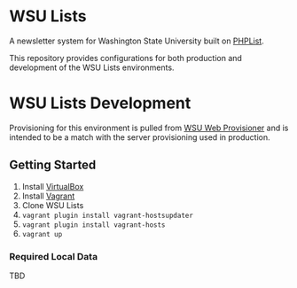 WSU Lists
==========

A newsletter system for Washington State University built on [PHPList](http://community.phplist.com/).

This repository provides configurations for both production and development of the WSU Lists environments.

# WSU Lists Development

Provisioning for this environment is pulled from [WSU Web Provisioner](https://github.com/washingtonstateuniversity/WSU-Web-Provisioner) and is intended to be a match with the server provisioning used in production.

## Getting Started

1. Install [VirtualBox](http://virtualbox.org)
2. Install [Vagrant](http://vagrantup.com)
3. Clone WSU Lists
5. `vagrant plugin install vagrant-hostsupdater`
6. `vagrant plugin install vagrant-hosts`
6. `vagrant up`

### Required Local Data

TBD
